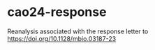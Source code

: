 # cao24-response
Reanalysis associated with the response letter to https://doi.org/10.1128/mbio.03187-23
